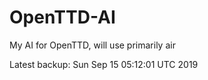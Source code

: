 # OpenTTD-AI
My AI for OpenTTD, will use primarily air

Latest backup: Sun Sep 15 05:12:01 UTC 2019
